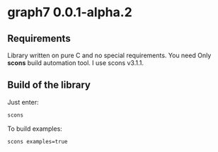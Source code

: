 # graph7 0.0.1-alpha.2

## Requirements
Library written on pure C and no special requirements.
You need Only **scons** build automation tool. I use scons v3.1.1.

## Build of the library
Just enter:
```bash
scons
```

To build examples:
```bash
scons examples=true
```


